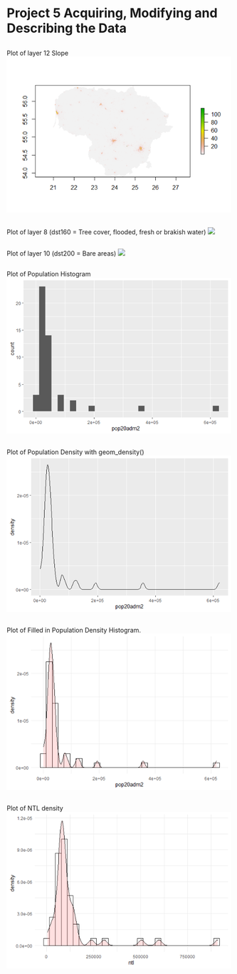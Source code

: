 
# Project 5 Acquiring, Modifying and Describing the Data

## 
Plot of layer 12 Slope
![](project5.layer12.png)

## 
Plot of layer 8 (dst160 = Tree cover, flooded, fresh or brakish water)
![](project5.layer8.png)

## 
Plot of layer 10  (dst200 = Bare areas)
![](project5.layer10.png)

## 
Plot of Population Histogram 
![](project5_histogrampop.png)

## 
Plot of Population Density with geom_density()
![](project5_linepopdensity.png)

## 
Plot of Filled in Population Density Histogram.
![](project5_pop.png)

## 
Plot of NTL density
![](project5_ntl.png)


